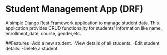 # Student Management App (DRF)
A simple Django Rest Framework application to manage student data. This application provides CRUD functionality for students' information like name, enrollment_date, course, gender,etc.

##Features
-Add a new student.
-View details of all students.
-Edit student details.
-Delete a student.
